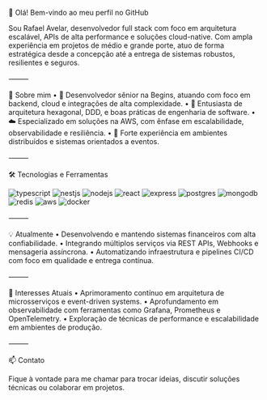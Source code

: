👋 Olá! Bem-vindo ao meu perfil no GitHub

Sou Rafael Avelar, desenvolvedor full stack com foco em arquitetura escalável, APIs de alta performance e soluções cloud-native. Com ampla experiência em projetos de médio e grande porte, atuo de forma estratégica desde a concepção até a entrega de sistemas robustos, resilientes e seguros.


⸻

🚀 Sobre mim
	•	💼 Desenvolvedor sênior na Begins, atuando com foco em backend, cloud e integrações de alta complexidade.
	•	🧱 Entusiasta de arquitetura hexagonal, DDD, e boas práticas de engenharia de software.
	•	☁️ Especializado em soluções na AWS, com ênfase em escalabilidade, observabilidade e resiliência.
	•	🧩 Forte experiência em ambientes distribuídos e sistemas orientados a eventos.

⸻

🛠️ Tecnologias e Ferramentas

<div style="display: inline_block">
  <img alt="typescript" src="https://img.shields.io/badge/TypeScript-007ACC?style=for-the-badge&logo=typescript&logoColor=white" />
  <img alt="nestjs" src="https://img.shields.io/badge/NestJS-E0234E?style=for-the-badge&logo=nestjs&logoColor=white" />
  <img alt="nodejs" src="https://img.shields.io/badge/Node.js-43853D?style=for-the-badge&logo=node.js&logoColor=white" />
  <img alt="react" src="https://img.shields.io/badge/React-20232A?style=for-the-badge&logo=react&logoColor=61DAFB" />
  <img alt="express" src="https://img.shields.io/badge/Express.js-404D59?style=for-the-badge" />
  <img alt="postgres" src="https://img.shields.io/badge/PostgreSQL-316192?style=for-the-badge&logo=postgresql&logoColor=white" />
  <img alt="mongodb" src="https://img.shields.io/badge/MongoDB-47A248?style=for-the-badge&logo=mongodb&logoColor=white" />
  <img alt="redis" src="https://img.shields.io/badge/Redis-DC382D?style=for-the-badge&logo=redis&logoColor=white" />
  <img alt="aws" src="https://img.shields.io/badge/AWS-232F3E?style=for-the-badge&logo=amazon-aws&logoColor=white" />
  <img alt="docker" src="https://img.shields.io/badge/Docker-2496ED?style=for-the-badge&logo=docker&logoColor=white" />
</div>




⸻

💡 Atualmente
	•	Desenvolvendo e mantendo sistemas financeiros com alta confiabilidade.
	•	Integrando múltiplos serviços via REST APIs, Webhooks e mensageria assíncrona.
	•	Automatizando infraestrutura e pipelines CI/CD com foco em qualidade e entrega contínua.

⸻

📌 Interesses Atuais
	•	Aprimoramento contínuo em arquitetura de microsserviços e event-driven systems.
	•	Aprofundamento em observabilidade com ferramentas como Grafana, Prometheus e OpenTelemetry.
	•	Exploração de técnicas de performance e escalabilidade em ambientes de produção.

⸻

📫 Contato

Fique à vontade para me chamar para trocar ideias, discutir soluções técnicas ou colaborar em projetos.
